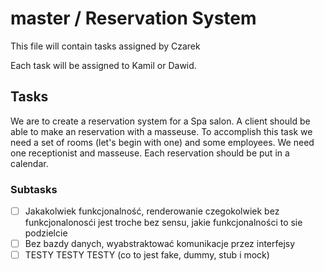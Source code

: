 # master / Reservation System

This file will contain tasks assigned by Czarek

Each task will be assigned to Kamil or Dawid.

## Tasks

We are to create a reservation system for a Spa salon. A client should be able to make an reservation with
a masseuse. To accomplish this task we need a set of rooms (let's begin with one) and some employees. We need
one receptionist and masseuse. Each reservation should be put in a calendar.

### Subtasks

- [ ] Jakakolwiek funkcjonalność, renderowanie czegokolwiek bez funkcjonalonosći jest troche bez sensu, jakie funkcjonalności to sie podzielcie
- [ ] Bez bazdy danych, wyabstraktować komunikacje przez interfejsy
- [ ] TESTY TESTY TESTY (co to jest fake, dummy, stub i mock)
